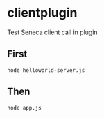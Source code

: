 # clientplugin
Test Seneca client call in plugin

## First

```
node helloworld-server.js
```

## Then

```
node app.js
```

